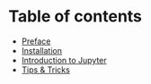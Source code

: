 # Table of contents

* [Preface](README.md)
* [Installation](getting-started.md)
* [Introduction to Jupyter](introduction-to-jupyter.md)
* [Tips & Tricks](tips-and-tricks.md)

